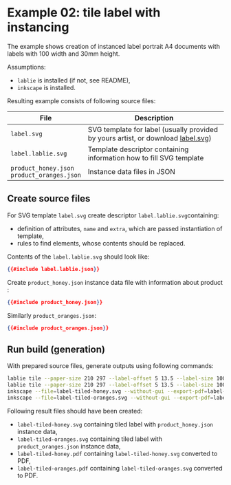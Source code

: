 # Example 02: tile label with instancing

The example shows creation of instanced label portrait A4 documents with labels with 100 width and 30mm height.

Assumptions:

* `lablie` is installed (if not, see README),
* `inkscape` is installed.

Resulting example consists of following source files:

| File                                             | Description                                                  |
| ------------------------------------------------ | ------------------------------------------------------------ |
| `label.svg`                                      | SVG template for label (usually provided by yours artist, or download [label.svg](label.svg)) |
| `label.lablie.svg`                               | Template descriptor containing information how to fill SVG template |
| `product_honey.json`<br />`product_oranges.json` | Instance data files in JSON                                  |

## Create source files

For SVG template `label.svg` create descriptor `label.lablie.svg`containing:

* definition of attributes, `name` and `extra`, which are passed instantiation of template,
* rules to find elements, whose contents should be replaced.

Contents of the `label.lablie.svg` should look like:

```json
{{#include label.lablie.json}}
```

Create  `product_honey.json` instance data file with information about product :

```json
{{#include product_honey.json}}
```

Similarly `product_oranges.json`:

```json
{{#include product_oranges.json}}
```



## Run build (generation)

With prepared source files, generate outputs using following commands:

```bash
lablie tile --paper-size 210 297 --label-offset 5 13.5 --label-size 100 30 --label-delta 0 0 label.svg --instance-json product_honey.json label-tiled-honey.svg
lablie tile --paper-size 210 297 --label-offset 5 13.5 --label-size 100 30 --label-delta 0 0 label.svg --instance-json product_oranges.json label-tiled-oranges.svg
inkscape --file=label-tiled-honey.svg --without-gui --export-pdf=label-tiled-honey.pdf
inkscape --file=label-tiled-oranges.svg --without-gui --export-pdf=label-tiled-oranges.pdf
```

Following result files should have been created:

* `label-tiled-honey.svg` containing tiled label with `product_honey.json` instance data,
* `label-tiled-oranges.svg` containing tiled label with `product_oranges.json` instance data,
* `label-tiled-honey.pdf` containing `label-tiled-honey.svg` converted to PDF,
* `label-tiled-oranges.pdf` containing `label-tiled-oranges.svg` converted to PDF.
